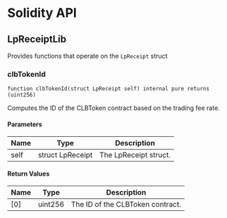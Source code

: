 # Solidity API

## LpReceiptLib

Provides functions that operate on the `LpReceipt` struct

### clbTokenId

```solidity
function clbTokenId(struct LpReceipt self) internal pure returns (uint256)
```

Computes the ID of the CLBToken contract based on the trading fee rate.

#### Parameters

| Name | Type | Description |
| ---- | ---- | ----------- |
| self | struct LpReceipt | The LpReceipt struct. |

#### Return Values

| Name | Type | Description |
| ---- | ---- | ----------- |
| [0] | uint256 | The ID of the CLBToken contract. |

